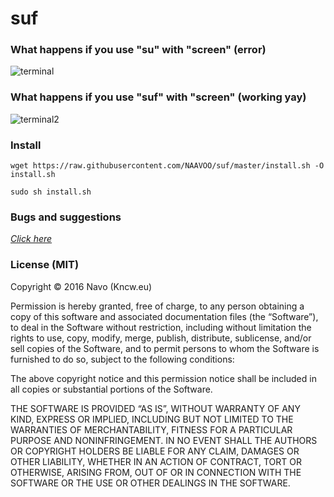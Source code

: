 # suf

### What happens if you use "su" with "screen" (error)
![terminal](http://i.imgur.com/UJS2WM8.png)

### What happens if you use "suf" with "screen" (working yay)
![terminal2](http://i.imgur.com/UPULSvJ.png)

### Install
`wget https://raw.githubusercontent.com/NAAVOO/suf/master/install.sh -O install.sh`

`sudo sh install.sh`

### Bugs and suggestions
[*Click here*](https://github.com/NAAVOO/suf/issues/new)

### License (MIT)

Copyright © 2016 Navo (Kncw.eu)

Permission is hereby granted, free of charge, to any person
obtaining a copy of this software and associated documentation
files (the “Software”), to deal in the Software without
restriction, including without limitation the rights to use,
copy, modify, merge, publish, distribute, sublicense, and/or sell
copies of the Software, and to permit persons to whom the
Software is furnished to do so, subject to the following
conditions:

The above copyright notice and this permission notice shall be
included in all copies or substantial portions of the Software.

THE SOFTWARE IS PROVIDED “AS IS”, WITHOUT WARRANTY OF ANY KIND,
EXPRESS OR IMPLIED, INCLUDING BUT NOT LIMITED TO THE WARRANTIES
OF MERCHANTABILITY, FITNESS FOR A PARTICULAR PURPOSE AND
NONINFRINGEMENT. IN NO EVENT SHALL THE AUTHORS OR COPYRIGHT
HOLDERS BE LIABLE FOR ANY CLAIM, DAMAGES OR OTHER LIABILITY,
WHETHER IN AN ACTION OF CONTRACT, TORT OR OTHERWISE, ARISING
FROM, OUT OF OR IN CONNECTION WITH THE SOFTWARE OR THE USE OR
OTHER DEALINGS IN THE SOFTWARE.

